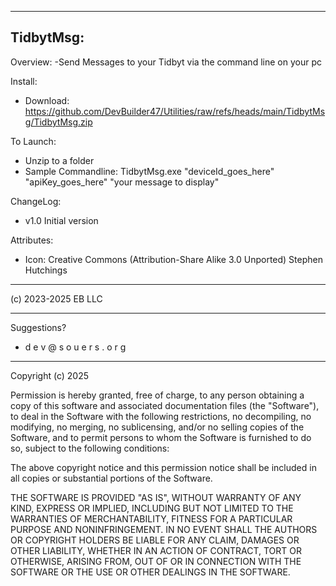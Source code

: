 -----------------
TidbytMsg:
-----------------
Overview:
-Send Messages to your Tidbyt via the command line on your pc


Install:
- Download: https://github.com/DevBuilder47/Utilities/raw/refs/heads/main/TidbytMsg/TidbytMsg.zip


To Launch:
- Unzip to a folder
- Sample Commandline: 
    TidbytMsg.exe "deviceId_goes_here" "apiKey_goes_here" "your message to display" 


ChangeLog:
- v1.0 Initial version


Attributes:

- Icon:
    Creative Commons (Attribution-Share Alike 3.0 Unported)
     Stephen Hutchings
            
-----------------
(c) 2023-2025 EB LLC


-----------------
Suggestions?
 - d e v @ s o u e r s . o r g


-----------------
Copyright (c) 2025

Permission is hereby granted, free of charge, to any person obtaining a copy
of this software and associated documentation files (the "Software"), to deal
in the Software with the following restrictions, no decompiling, no modifying, no merging, no sublicensing, and/or no selling
copies of the Software, and to permit persons to whom the Software is
furnished to do so, subject to the following conditions:

The above copyright notice and this permission notice shall be included in all
copies or substantial portions of the Software.

THE SOFTWARE IS PROVIDED "AS IS", WITHOUT WARRANTY OF ANY KIND, EXPRESS OR
IMPLIED, INCLUDING BUT NOT LIMITED TO THE WARRANTIES OF MERCHANTABILITY,
FITNESS FOR A PARTICULAR PURPOSE AND NONINFRINGEMENT. IN NO EVENT SHALL THE
AUTHORS OR COPYRIGHT HOLDERS BE LIABLE FOR ANY CLAIM, DAMAGES OR OTHER
LIABILITY, WHETHER IN AN ACTION OF CONTRACT, TORT OR OTHERWISE, ARISING FROM,
OUT OF OR IN CONNECTION WITH THE SOFTWARE OR THE USE OR OTHER DEALINGS IN THE
SOFTWARE.
